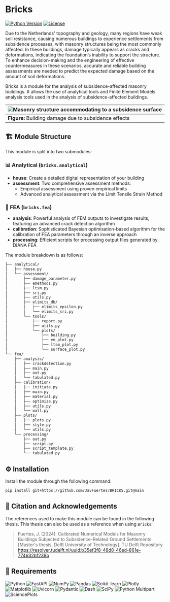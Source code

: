 # Bricks

[![Python Version](https://img.shields.io/badge/Python-3.8%2B-blue?style=for-the-badge&logo=python&logoColor=white)](https://www.python.org/downloads/)
[![License](https://img.shields.io/badge/License-MIT-green?style=for-the-badge)](LICENSE)

Due to the Netherlands' topography and geology, many regions have weak soil resistance, causing numerous buildings to experience settlements from subsidence processes, with masonry structures being the most commonly affected. In these buildings, damage typically appears as cracks and deformations, indicating the foundation’s inability to support the structure. To enhance decision-making and the engineering of effective countermeasures in these scenarios, accurate and reliable building assessments are needed to predict the expected damage based on the amount of soil deformations.

Bricks is a module for the analysis of subsidence-affected masonry buildings. It allows the use of analytical tools and Finite Element Models analysis tools used in the analysis of subsidence-affected buildings. 

| ![Masonry structure accommodating to a subsidence surface](./.github/assets/buildingdamage.svg) |
|-------------------------------------------------------------------------------------------------|
| **Figure:** Building damage due to subsidence effects                    |

## 🏗️ Module Structure

This module is split into two submodules:

### 📊 Analytical (`bricks.analytical`)

- **house**: Create a detailed digital representation of your building
- **assessment**: Two comprehensive assessment methods:
  - Empirical assessment using proven empirical limits
  - Advanced analytical assessment via the Limit Tensile Strain Method

### 🔧 FEA (`bricks.fea`)

- **analysis**: Powerful analysis of FEM outputs to investigate results, featuring an advanced crack detection algorithm
- **calibration**: Sophisticated Bayesian optimisation-based algorithm for the calibration of FEA parameters through an inverse approach
- **processing**: Efficient scripts for processing output files generated by DIANA FEA

The module breakdown is as follows:

```bash
├── analytical/
│   ├── house.py
│   └── assessment/
│       ├── damage_parameter.py
│       ├── emethods.py
│       ├── ltsm.py
│       ├── sri.py
│       ├── utils.py
│       ├── elimits_db/
│       │   ├── elimits_epsilon.py
│       │   └── elimits_sri.py
│       └── tools/
│           ├── report.py
│           ├── utils.py
│           └── plots/
│               ├── building.py
│               ├── em_plot.py
│               ├── ltsm_plot.py
│               └── surface_plot.py
└── fea/
    ├── analysis/
    │   ├── crackdetection.py
    │   ├── main.py
    │   ├── out.py
    │   └── tabulated.py
    ├── calibration/
    │   ├── initiate.py
    │   ├── main.py
    │   ├── material.py
    │   ├── optimize.py
    │   ├── utils.py
    │   └── wall.py
    ├── plots/
    │   ├── plots.py
    │   ├── style.py
    │   └── utils.py
    └── processing/
        ├── out.py
        ├── script.py
        ├── script_template.py
        └── tabulated.py
```

## ⚙️ Installation

Install the module through the following command:

```bash
pip install git+https://github.com/JavFuertes/BRICKS.git@main
```

## 📝 Citation and Acknowledgements

The references used to make this module can be found in the following thesis. This thesis can also be used as a reference when using `Bricks`:

> Fuertes, J. (2024). Calibrated Numerical Models for Masonry Buildings Subjected to Subsidence-Related Ground Settlements [Master's thesis, Delft University of Technology]. TU Delft Repository. https://resolver.tudelft.nl/uuid:b35ef3f8-48d8-46ed-861e-774632bf238b

## 🔧 Requirements

![Python](https://img.shields.io/badge/python-3.8+-blue.svg)
![FastAPI](https://img.shields.io/badge/FastAPI-grey?logo=fastapi)
![NumPy](https://img.shields.io/badge/NumPy-grey?logo=numpy)
![Pandas](https://img.shields.io/badge/Pandas-grey?logo=pandas)
![Scikit-learn](https://img.shields.io/badge/Scikit--learn-grey?logo=scikit-learn)
![Plotly](https://img.shields.io/badge/Plotly-grey?logo=plotly)
![Matplotlib](https://img.shields.io/badge/Matplotlib-grey?logo=python)
![Uvicorn](https://img.shields.io/badge/Uvicorn-grey?logo=python)
![Pydantic](https://img.shields.io/badge/Pydantic-grey?logo=python)
![Dash](https://img.shields.io/badge/Dash-grey?logo=plotly)
![SciPy](https://img.shields.io/badge/SciPy-grey?logo=scipy)
![Python Multipart](https://img.shields.io/badge/Python_Multipart-grey?logo=python)
![SciencePlots](https://img.shields.io/badge/SciencePlots-grey?logo=python)
